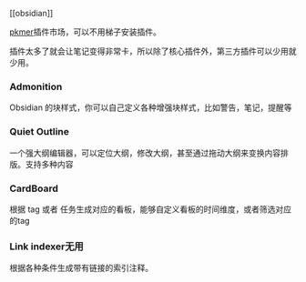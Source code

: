 
[[obsidian]]

[pkmer](https://pkmer.cn/)插件市场，可以不用梯子安装插件。

插件太多了就会让笔记变得非常卡，所以除了核心插件外，第三方插件可以少用就少用。


### Admonition
Obsidian 的块样式，你可以自己定义各种增强块样式，比如警告，笔记，提醒等
### Quiet Outline
一个强大纲编辑器，可以定位大纲，修改大纲，甚至通过拖动大纲来变换内容排版。支持多种内容
### CardBoard

根据 tag 或者 任务生成对应的看板，能够自定义看板的时间维度，或者筛选对应的tag
### Link indexer无用
根据各种条件生成带有链接的索引注释。


